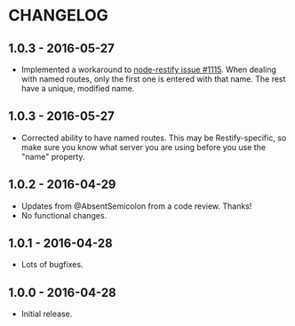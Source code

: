 CHANGELOG
=========


1.0.3 - 2016-05-27
------------------

* Implemented a workaround to [node-restify issue #1115](https://github.com/restify/node-restify/issues/1115).  When dealing with named routes, only the first one is entered with that name.  The rest have a unique, modified name.


1.0.3 - 2016-05-27
------------------

* Corrected ability to have named routes.  This may be Restify-specific, so make sure you know what server you are using before you use the "name" property.


1.0.2 - 2016-04-29
------------------

* Updates from @AbsentSemicolon from a code review.  Thanks!
* No functional changes.


1.0.1 - 2016-04-28
------------------

* Lots of bugfixes.


1.0.0 - 2016-04-28
------------------

* Initial release.
